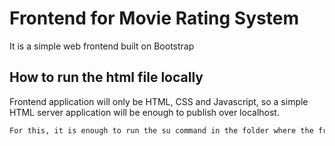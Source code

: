 # Frontend for Movie Rating System

It is a simple web frontend built on Bootstrap

## How to run the html file locally 

Frontend application will only be HTML, CSS and Javascript, so a simple HTML server application will be enough to publish over localhost.

```sh
For this, it is enough to run the su command in the folder where the frontend application is located. python -m SimpleHTTPServer 3001
```